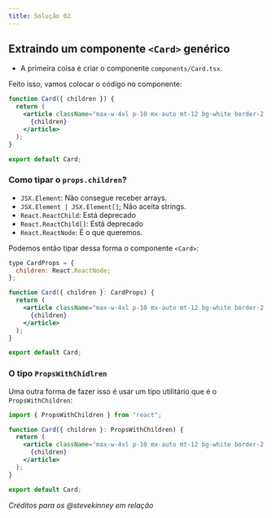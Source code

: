 ```yaml
---
title: Solução 02
---
```


## Extraindo um componente `<Card>` genérico

- A primeira coisa é criar o componente `components/Card.tsx`.

Feito isso, vamos colocar o código no componente:

```jsx title="src/components/Card.tsx"
function Card({ children }) {
  return (
    <article className="max-w-4xl p-10 mx-auto mt-12 bg-white border-2 border-gray-200 shadow-2xl rounded-2xl bg-opacity-10">s
      {children}
    </article>
  );
}

export default Card;
```

### Como tipar o `props.children`?

- `JSX.Element`: Não consegue receber arrays.
- `JSX.Element | JSX.Element[]`; Não aceita strings.
- `React.ReactChild`: Está deprecado
- `React.ReactChild[]`: Está deprecado
- `React.ReactNode`: É o que queremos.

Podemos então tipar dessa forma o componente `<Card>`:

```jsx ins={1-3, 5}
type CardProps = {
  children: React.ReactNode;
};

function Card({ children }: CardProps) {
  return (
    <article className="max-w-4xl p-10 mx-auto mt-12 bg-white border-2 border-gray-200 shadow-2xl rounded-2xl bg-opacity-10">
      {children}
    </article>
  );
}

export default Card;
```

### O tipo `PropsWithChidlren`

Uma outra forma de fazer isso é usar um tipo utilitário que é o `PropsWithChildren`:

```jsx ins={1,3}
import { PropsWithChildren } from "react";

function Card({ children }: PropsWithChildren) {
  return (
    <article className="max-w-4xl p-10 mx-auto mt-12 bg-white border-2 border-gray-200 shadow-2xl rounded-2xl bg-opacity-10">
      {children}
    </article>
  );
}

export default Card;
```

*Créditos para os @stevekinney em relação*
